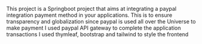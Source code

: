 This project is a Springboot project that aims at integrating a paypal integration payment method in your applications.
This is to ensure transparency and globalization since paypal is used all over the Universe to make payment
I used paypal API gateway to complete the application transactions
I used thymleaf, bootstrap and tailwind to style the frontend

